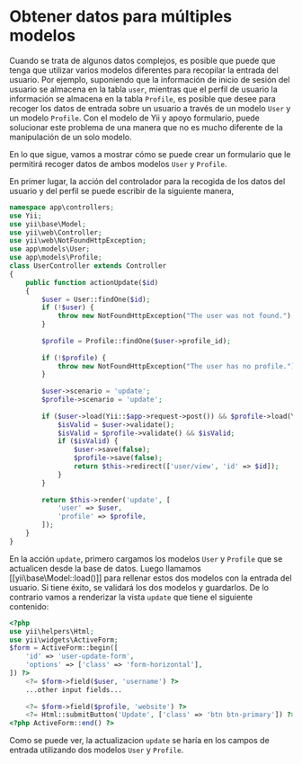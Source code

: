 Obtener datos para múltiples modelos
================================
Cuando se trata de algunos datos complejos, es posible que puede que tenga que utilizar varios modelos diferentes para recopilar
la entrada del usuario. Por ejemplo, suponiendo que la información de inicio de sesión del usuario se almacena en la tabla `user`, 
mientras que el perfil de usuario la información se almacena en la tabla `Profile`, es posible que desee para recoger los datos
de entrada sobre un usuario a través de un modelo `User` y un modelo `Profile`. Con el modelo de Yii y apoyo formulario, 
puede solucionar este problema de una manera que no es mucho diferente de la manipulación de un solo modelo.

En lo que sigue, vamos a mostrar cómo se puede crear un formulario que le permitirá recoger datos de ambos modelos `User` y 
`Profile`.

En primer lugar, la acción del controlador para la recogida de los datos del usuario y del perfil se puede escribir de la 
siguiente manera,
```php
namespace app\controllers;
use Yii;
use yii\base\Model;
use yii\web\Controller;
use yii\web\NotFoundHttpException;
use app\models\User;
use app\models\Profile;
class UserController extends Controller
{
    public function actionUpdate($id)
    {
        $user = User::findOne($id);
        if (!$user) {
            throw new NotFoundHttpException("The user was not found.");
        }
        
        $profile = Profile::findOne($user->profile_id);
        
        if (!$profile) {
            throw new NotFoundHttpException("The user has no profile.");
        }
        
        $user->scenario = 'update';
        $profile->scenario = 'update';
        
        if ($user->load(Yii::$app->request->post()) && $profile->load(Yii::$app->request->post())) {
            $isValid = $user->validate();
            $isValid = $profile->validate() && $isValid;
            if ($isValid) {
                $user->save(false);
                $profile->save(false);
                return $this->redirect(['user/view', 'id' => $id]);
            }
        }
        
        return $this->render('update', [
            'user' => $user,
            'profile' => $profile,
        ]);
    }
}
```
En la acción `update`, primero cargamos los modelos `User` y `Profile` que se actualicen desde la base de datos. Luego llamamos
[[yii\base\Model::load()]] para rellenar estos dos modelos con la entrada del usuario. Si tiene éxito, se validará
los dos modelos y guardarlos. De lo contrario vamos a renderizar la vista `update` que tiene el siguiente contenido:
```php
<?php
use yii\helpers\Html;
use yii\widgets\ActiveForm;
$form = ActiveForm::begin([
    'id' => 'user-update-form',
    'options' => ['class' => 'form-horizontal'],
]) ?>
    <?= $form->field($user, 'username') ?>
    ...other input fields...
    
    <?= $form->field($profile, 'website') ?>
    <?= Html::submitButton('Update', ['class' => 'btn btn-primary']) ?>
<?php ActiveForm::end() ?>
```
Como se puede ver, la actualizacion `update` se haría en los campos de entrada utilizando dos modelos `User` y `Profile`.
